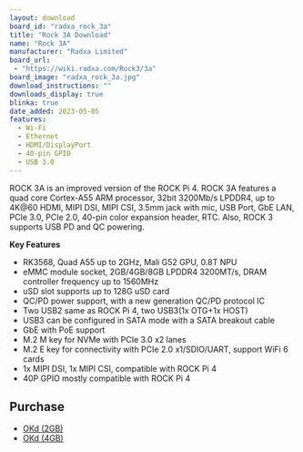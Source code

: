 ```yaml
---
layout: download
board_id: "radxa_rock_3a"
title: "Rock 3A Download"
name: "Rock 3A"
manufacturer: "Radxa Limited"
board_url:
 - "https://wiki.radxa.com/Rock3/3a"
board_image: "radxa_rock_3a.jpg"
download_instructions: ""
downloads_display: true
blinka: true
date_added: 2023-05-05
features:
  - Wi-Fi
  - Ethernet
  - HDMI/DisplayPort
  - 40-pin GPIO
  - USB 3.0
---
```


ROCK 3A is an improved version of the ROCK Pi 4. ROCK 3A features a quad core Cortex-A55 ARM processor, 32bit 3200Mb/s LPDDR4, up to 4K@60 HDMI, MIPI DSI, MIPI CSI, 3.5mm jack with mic, USB Port, GbE LAN, PCIe 3.0, PCIe 2.0, 40-pin color expansion header, RTC. Also, ROCK 3 supports USB PD and QC powering.

**Key Features**
- RK3568, Quad A55 up to 2GHz, Mali G52 GPU, 0.8T NPU
- eMMC module socket, 2GB/4GB/8GB LPDDR4 3200MT/s, DRAM controller frequency up to 1560MHz
- uSD slot supports up to 128G uSD card
- QC/PD power support, with a new generation QC/PD protocol IC
- Two USB2 same as ROCK Pi 4, two USB3(1x OTG+1x HOST)
- USB3 can be configured in SATA mode with a SATA breakout cable
- GbE with PoE support
- M.2 M key for NVMe with PCIe 3.0 x2 lanes
- M.2 E key for connectivity with PCIe 2.0 x1/SDIO/UART, support WiFi 6 cards
- 1x MIPI DSI, 1x MIPI CSI, compatible with ROCK Pi 4
- 40P GPIO mostly compatible with ROCK Pi 4

## Purchase

* [OKd (2GB)](https://www.okdo.com/us/p/okdo-rock-3-model-a-2gb-single-board-computer-rockchip-rk3568-arm-cortex-a55/)
* [OKd (4GB)](https://www.okdo.com/us/p/okdo-rock-3-model-a-4gb-single-board-computer-rockchip-rk3568-arm-cortex-a55/)